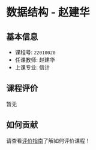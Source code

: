 # 数据结构 - 赵建华

## 基本信息

- 课程号: `22010020`
- 任课教师: 赵建华
- 上课专业: 信计

## 课程评价

暂无

## 如何贡献

请查看[评价指南](../how-to-comment.md)了解如何评价课程！
